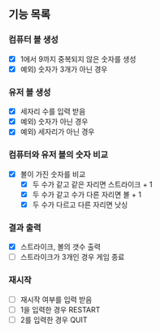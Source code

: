 ## 기능 목록

### 컴퓨터 볼 생성
- [X] 1에서 9까지 중복되지 않은 숫자를 생성
- [X] 예외) 숫자가 3개가 아닌 경우

### 유저 볼 생성
- [X] 세자리 수를 입력 받음
- [X] 예외) 숫자가 아닌 경우
- [X] 예외) 세자리가 아닌 경우

### 컴퓨터와 유저 볼의 숫자 비교
- [X] 볼이 가진 숫자를 비교
  - [X] 두 수가 같고 같은 자리면 스트라이크 + 1
  - [X] 두 수가 같고 수가 다른 자리면 볼 + 1
  - [X] 두 수가 다르고 다른 자리면 낫싱

### 결과 출력
- [X] 스트라이크, 볼의 갯수 출력
- [ ] 스트라이크가 3개인 경우 게임 종료

### 재시작
- [ ] 재시작 여부를 입력 받음
- [ ] 1을 입력한 경우 RESTART
- [ ] 2를 입력한 경우 QUIT